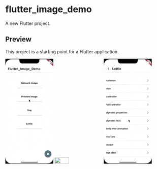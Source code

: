 # flutter_image_demo

A new Flutter project.

## Preview

This project is a starting point for a Flutter application.

<img src="https://github.com/Msshinana/imagesource/blob/master/network_image.gif" width="30%" height="30%">
<img src="https://github.com/Msshinana/imagesource/blob/master/photo_view_demo.gif" width="30%" height="30%">
<img src="https://github.com/Msshinana/imagesource/blob/master/lottie.gif" width="30%" height="30%">
